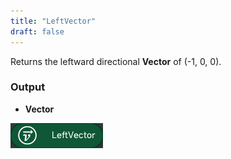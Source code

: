 ```yaml
---
title: "LeftVector"
draft: false
---
```

Returns the leftward directional **Vector** of (-1, 0, 0).
### Output
-   **Vector**

![LeftVector](https://raw.githubusercontent.com/battlefield-portal-community/Image-CDN/main/portal_blocks/LeftVector.png)